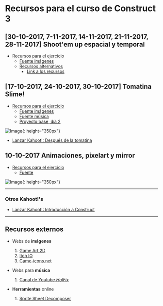 # Recursos para el curso de Construct 3

## [30-10-2017, 7-11-2017, 14-11-2017, 21-11-2017, 28-11-2017] Shoot'em up espacial y temporal

* [Recursos para el ejercicio](https://juanizquierdodomenech.github.io/agora.construct.media/resources/ej3_space_shooter.zip)
    - [Fuente imágenes](https://ansimuz.itch.io/spaceship-shooter-environment) 
    * [Recursos alternativos](https://jonathan-so.itch.io/creatorpack)
        - [Link a los recursos](https://juanizquierdodomenech.github.io/agora.construct.media/resources/ej3_space_shooter2.zip)

## [17-10-2017, 24-10-2017, 30-10-2017] Tomatina Slime!

* [Recursos para el ejercicio](https://juanizquierdodomenech.github.io/agora.construct.media/resources/ej2_mov_8_dir.zip)
    - [Fuente imágenes](https://finalbossblues.itch.io/pixel-shooter-towers-asset-pack)
    - [Fuente música](https://www.youtube.com/watch?v=-xpqcOCNHjw)
    - [Proyecto base, día 2](https://juanizquierdodomenech.github.io/agora.construct.media/base_projects/4_directions_exercise/Practica4Direcciones_StartingPoint2.c3p)

![Image](https://juanizquierdodomenech.github.io/agora.construct.media/img/tomatina_slime/tomatina_gif.gif){: height="350px"}

* [Lanzar Kahoot!: Después de la tomatina](https://play.kahoot.it/#/k/14984b50-6e26-4392-82a5-22ad021d81cc)

## 10-10-2017 Animaciones, pixelart y mirror

* [Recursos para el ejercicio](https://juanizquierdodomenech.github.io/agora.construct.media/resources/ej1_sprite_vs_spritesheet.zip)
    - [Fuente](https://ansimuz.itch.io/gothicvania-town)


![Image](https://juanizquierdodomenech.github.io/agora.construct.media/img/ej1_screenshot.png){: height="350px"}


---


### Otros Kahoot!'s

* [Lanzar Kahoot!: Introducción a Construct](https://play.kahoot.it/#/k/94d98a38-e6c9-4f03-b05a-ebb6c39f8867)

---

## Recursos externos

- Webs de **imágenes**
    1. [Game Art 2D](http://www.gameart2d.com/freebies.html)
    2. [Itch IO](https://itch.io/game-assets/free)
    3. [Game-icons.net](http://game-icons.net/)

- Webs para **música**
    1. [Canal de Youtube _HolFix_](https://www.youtube.com/channel/UC2_gl7WoSGsg7rLvBPTqtEw)

- **Herramientas** online
    1. [Sprite Sheet Decomposer](https://jmsliu.com/products/sprite-sheet-decomposer/)

<!---Markdown is a lightweight and easy-to-use syntax for styling your writing. It includes conventions for

```markdown
Syntax highlighted code block

# Header 1
## Header 2
### Header 3

- Bulleted
- List

1. Numbered
2. List

**Bold** and _Italic_ and `Code` text

[Link](url) and ![Image](src)
```

For more details see [GitHub Flavored Markdown](https://guides.github.com/features/mastering-markdown/).

### Jekyll Themes

Your Pages site will use the layout and styles from the Jekyll theme you have selected in your [repository settings](https://github.com/JuanIzquierdoDomenech/-AgoraConstructMedia/settings). The name of this theme is saved in the Jekyll `_config.yml` configuration file.

### Support or Contact

Having trouble with Pages? Check out our [documentation](https://help.github.com/categories/github-pages-basics/) or [contact support](https://github.com/contact) and we’ll help you sort it out.
-->